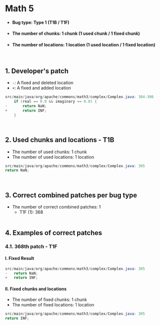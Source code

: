 # Math 5
* <h4>Bug type: Type 1 (T1B / T1F)</h4>
* <h4>The number of chunks: 1 chunk (1 used chunk / 1 fixed chunk)</h4>
* <h4>The number of locations: 1 location (1 used location / 1 fixed location)</h4>
<br>

## 1. Developer's patch
* `-`: A fixed and deleted location
* `+`: A fixed and added location
```java
src/main/java/org/apache/commons/math3/complex/Complex.java: 304-306
    if (real == 0.0 && imaginary == 0.0) {
-       return NaN;
+       return INF;
    }
```
<br>

## 2. Used chunks and locations - T1B
* The number of used chunks: 1 chunk
* The number of used locations: 1 location
```java
src/main/java/org/apache/commons/math3/complex/Complex.java: 305
return NaN;
```
<br>

## 3. Correct combined patches per bug type
* The number of correct combined patches: 1
    * T1F (1): 368
<br><br>

## 4. Examples of correct patches
### 4.1. 368th patch - T1F
#### I. Fixed Result
```java
src/main/java/org/apache/commons/math3/complex/Complex.java: 305
-   return NaN;
+   return INF;
```

#### II. Fixed chunks and locations
* The number of fixed chunks: 1 chunk
* The number of fixed locations: 1 location
```java
src/main/java/org/apache/commons/math3/complex/Complex.java: 305
return INF;
```
<br><br>